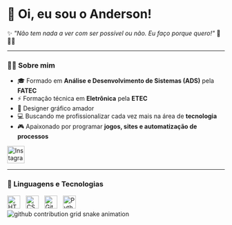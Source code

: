 # 👋 Oi, eu sou o Anderson!

✨ *"Não tem nada a ver com ser possível ou não. Eu faço porque quero!"* 🧭🏴‍☠️

---

### 👨‍💻 Sobre mim

- 🎓 Formado em **Análise e Desenvolvimento de Sistemas (ADS)** pela **FATEC**  
- ⚡ Formação técnica em **Eletrônica** pela **ETEC**  
- 🎨 Designer gráfico amador  
- 💻 Buscando me profissionalizar cada vez mais na área de **tecnologia**  
- 🎮 Apaixonado por programar **jogos, sites e automatização de processos**  

<p align="left">
  <a href="https://www.instagram.com/anderson_olivr/" target="_blank">
    <img 
      alt="Instagram" 
      title="Instagram" 
      src="https://raw.githubusercontent.com/rahuldkjain/github-profile-readme-generator/master/src/images/icons/Social/instagram.svg" 
      width="40" 
      height="40"
    />
  </a>
</p>

---

### 🤖 Linguagens e Tecnologias

<img 
    align="left" 
    alt="HTML"
    title="HTML" 
    width="30px" 
    style="padding-right: 10px;" 
    src="https://cdn.jsdelivr.net/gh/devicons/devicon@latest/icons/html5/html5-original.svg" 
/>
<img 
    align="left" 
    alt="CSS" 
    title="CSS"
    width="30px" 
    style="padding-right: 10px;" 
    src="https://cdn.jsdelivr.net/gh/devicons/devicon@latest/icons/css3/css3-original.svg" 
/>
<img 
    align="left" 
    alt="Git" 
    title="Git"
    width="30px" 
    style="padding-right: 10px;" 
    src="https://cdn.jsdelivr.net/gh/devicons/devicon@latest/icons/git/git-original.svg" 
/>
<img 
    align="left" 
    alt="Python" 
    title="Python"
    width="30px" 
    style="padding-right: 10px;" 
    src="https://cdn.jsdelivr.net/gh/devicons/devicon@latest/icons/python/python-original.svg" 
/>

<br/>
<br/>

<picture align="center">
  <source media="(prefers-color-scheme: dark)" srcset="https://raw.githubusercontent.com/anderson_Olivr/mari4souza/output/github-contribution-grid-snake-dark.svg">
  <source media="(prefers-color-scheme: light)" srcset="https://raw.githubusercontent.com/mari4souza/anderson_Olivr/output/github-contribution-grid-snake-dark.svg">
  <img align="center" alt="github contribution grid snake animation" src="https://raw.githubusercontent.com/ander_Olivr/mari4souza/output/github-contribution-grid-snake.svg">
</picture>


